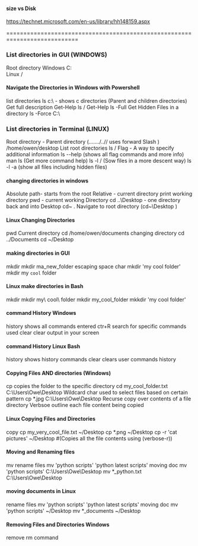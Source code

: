

#### size vs Disk
https://technet.microsoft.com/en-us/library/hh148159.aspx

===========================================================================
### List directories in GUI (WINDOWS)
Root directory
    Windows C:\
    Linux /

#### Navigate the Directories in Windows with Powershell
list directories
    ls c:\   - shows c directories (Parent and children directories)
Get full description
    Get-Help ls    / Get-Help ls -Full
Get Hidden Files in a directory
    ls -Force C:\

### List directories in Terminal (LINUX)
Root directory - Parent directory (......./..// uses forward Slash )
    /home/owen/desktop
List root directories
    ls /
Flag -
    A way to specify additional information
    ls --help (shows all flag commands and more info)
    man ls (Get more command help)
    ls -l / (Sow files in a more descent way)
    ls -l -a (show all files including hidden files)

#### changing directories in windows
Absolute path- starts from the root
Relative - current directory 
print working directory
    pwd - current working Directory
    cd ..\Desktop - one directory back and into Desktop
    cd~ . Navigate to root directory (cd~\Desktop )

#### Linux Changing Directories
pwd
    Current directory
cd /home/owen/documents
    changing directory
    cd ../Documents
    cd ~/Desktop

#### making directories in GUI
mkdir
     mkdir ma_new_folder
escaping space char
    mkdir 'my cool folder'
    mkdir my `cool` folder

#### Linux make directories in Bash
mkdir
    mkdir my\ cool\ folder
    mkdir my_cool_folder
    mkkdir 'my cool folder'

#### command History Windows
history
    shows all commands entered
ctr+R
    search for specific commands used
clear
    clear output in your screen

#### command History Linux Bash
history
    shows history commands
clear
    clears user commands history

#### Copying Files AND directories (Windows)
cp
    copies the folder to the specific directory
    cd my_cool_folder.txt C:\Users\Owe\Desktop
Wildcard
    char used to select files based on certain pattern
    cp *.jpg C:\Users\Owe\Desktop
Recurse
    copy over contents of a file directory
Verbsoe
    outline each file content being copied

#### Linux Copying Files and Directories
copy
    cp my_very_cool_file.txt ~/Desktop
    cp *.png ~/Desktop
    cp -r 'cat pictures' ~/Desktop  #(Copies all the file contents using (verbose-r))

#### Moving and Renaming files
mv
    rename files
    mv 'python scripts' 'python latest scripts'
moving doc
    mv 'python scripts' C:\Users\Owe\Desktop
    mv *_python.txt C:\Users\Owe\Desktop

#### moving documents in Linux
  rename files
    mv 'python scripts' 'python latest scripts'
moving doc
    mv 'python scripts' ~/Desktop
    mv *_documents ~/Desktop

#### Removing Files and Directories Windows
remove
    rm command
    

